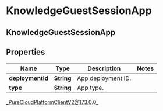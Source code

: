 # KnowledgeGuestSessionApp

## KnowledgeGuestSessionApp

## Properties

|Name | Type | Description | Notes|
|------------ | ------------- | ------------- | -------------|
| **deploymentId** | **String** | App deployment ID. | |
| **type** | **String** | App type. | |



_PureCloudPlatformClientV2@173.0.0_
